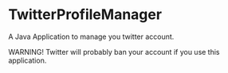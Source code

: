 # TwitterProfileManager

A Java Application to manage you twitter account.

WARNING! Twitter will probably ban your account if you use this application.